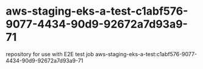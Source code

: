 # aws-staging-eks-a-test-c1abf576-9077-4434-90d9-92672a7d93a9-71
repository for use with E2E test job aws-staging-eks-a-test:c1abf576-9077-4434-90d9-92672a7d93a9-71
